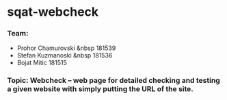 # sqat-webcheck

### Team:
+ Prohor 	Chamurovski &nbsp 	181539
+ Stefan 	Kuzmanoski &nbsp	181536
+ Bojat 	Mitic <space> 		181515

### Topic: Webcheck – web page for detailed checking and testing a given website with simply putting the URL of the site.

